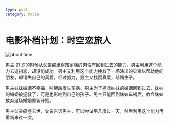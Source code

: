 ```yaml
---
type: post
category: movie
---
```


# 电影补档计划：时空恋旅人

![about time](https://img9.doubanio.com/view/photo/l/public/p2070153774.webp)

男主 21 岁的时候从父亲那里得知家族的男性有回到过去的能力，男主利用这个能力去追初恋，却没能成功。男主又利用这个能力挽救了一场演出的灾难以帮助他的朋友，却错失自己的真爱。经过努力，男主又找回真爱，结婚生子。

男主妹妹婚姻不幸福，吵架后发生车祸。男主为了拯救妹妹的婚姻回到过去，妹妹的婚姻被拯救了，可是也影响到自己的孩子。男主只能回到妹妹车祸后，教会妹妹放弃这场婚姻重新开始。

男主父亲癌症去世，父亲告诉男主，可以尝试平凡度过一天，然后利用这个能力再重新来过一次。
